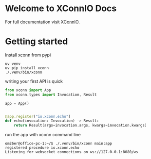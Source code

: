 # Welcome to XConnIO Docs

For full documentation visit [XConnIO](https://www.xconn.io).

# Getting started
Install xconn from pypi
```shell
uv venv
uv pip install xconn
./.venv/bin/xconn
```
writing your first API is quick

```python
from xconn import App
from xconn.types import Invocation, Result

app = App()


@app.register("io.xconn.echo")
def echo(invocation: Invocation) -> Result:
    return Result(args=invocation.args, kwargs=invocation.kwargs)
```
run the app with xconn command line
```shell
om26er@office-pc-1:~/$ ./.venv/bin/xconn main:app
registered procedure io.xconn.echo
Listening for websocket connections on ws://127.0.0.1:8080/ws
```

